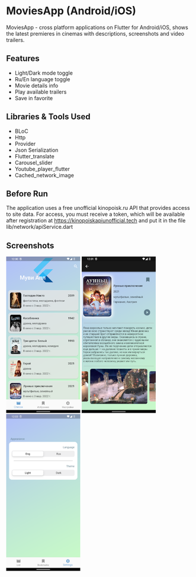 
# MoviesApp (Android/iOS)

MoviesApp - cross platform applications on Flutter for Android/iOS, shows the latest premieres in cinemas with descriptions, screenshots and video trailers. 


## Features

- Light/Dark mode toggle
- Ru/En language toggle
- Movie details info
- Play available trailers
- Save in favorite

## Libraries & Tools Used

- BLoC
- Http
- Provider
- Json Serialization
- Flutter_translate
- Carousel_slider
- Youtube_player_flutter
- Cached_network_image


## Before Run

The application uses a free unofficial kinopoisk.ru API that provides access to site data. For access, you must receive a token, which will be available after registration at https://kinopoiskapiunofficial.tech and put it in the file lib/network/apiService.dart


## Screenshots

<p float="left">
  <img src="assets/images/shot1.png" width="200" />
  <img src="assets/images/shot2.png" width="200" /> 
  <img src="assets/images/shot3.png" width="200" />
</p>
